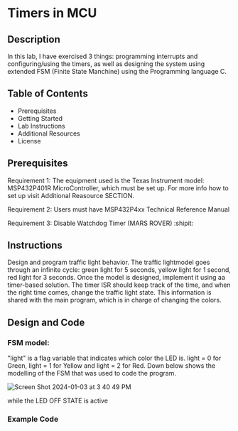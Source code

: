 # Timers in MCU

## Description

In this lab, I have exercised 3 things: programming interrupts and configuring/using the
timers, as well as designing the system using extended FSM (Finite State Manchine) using the Programming language C. 

## Table of Contents

- Prerequisites 
- Getting Started
- Lab Instructions
- Additional Resources
- License

## Prerequisites

Requirement 1: The equipment used is the Texas Instrument model: MSP432P401R MicroController, which must be set up. For more info how to set up visit Additional Reasource SECTION. 

Requirement 2: Users must have MSP432P4xx Technical Reference Manual

Requirement 3: Disable Watchdog Timer (MARS ROVER) :shipit:

## Instructions

Design and program traffic light behavior. The traffic lightmodel goes through an infinite cycle: green light for 5 seconds, yellow light for 1 second, red light for 3 seconds. Once the model is designed, implement it using aa timer-based solution. The timer ISR should keep track of the time, and when the right time comes, change the traffic light state. This information is shared with the main program, which is in charge of changing the colors.

## Design and Code

### FSM model:
"light" is a flag variable that indicates which color the LED is. light = 0 for Green, light = 1 for Yellow and light = 2 for Red.
Down below shows the modelling of the FSM that was used to code the program.

![Screen Shot 2024-01-03 at 3 40 49 PM](https://github.com/aryanhuqkhan/SimpleTrafficLight_MCU/assets/146489368/0ec25636-fcd7-40e1-84ba-05b14ff060da)

while the LED OFF STATE is active 

### Example Code

```
```





















